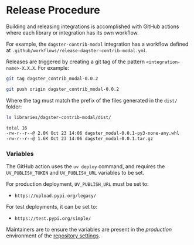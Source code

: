 # Release Procedure

Building and releasing integrations is accomplished with GitHub actions where each library or integration has its own workflow.

For example, the `dagster-contrib-modal` integration has a workflow defined at `.github/workflows/release-dagster-contrib-modal.yml`.

Releases are triggered by creating a git tag of the pattern `<integration-name>-X.X.X`. For example:

```sh
git tag dagster_contrib_modal-0.0.2
```

```sh
git push origin dagster_contrib_modal-0.0.2
```

Where the tag must match the prefix of the files generated in the `dist/` folder:

```sh
ls libraries/dagster-contrib-modal/dist/

total 16
-rw-r--r--@ 2.0K Oct 23 14:06 dagster_modal-0.0.1-py3-none-any.whl
-rw-r--r--@ 1.6K Oct 23 14:06 dagster_modal-0.0.1.tar.gz
```

### Variables

The GitHub action uses the `uv deploy` command, and requires the `UV_PUBLISH_TOKEN` and `UV_PUBLISH_URL` variables to be set.

For production deployment, `UV_PUBLISH_URL` must be set to:

- `https://upload.pypi.org/legacy/`

For test deployments, it can be set to:

- `https://test.pypi.org/simple/`

Maintainers are to ensure the variables are present in the _production_ environment of the [repository settings](https://github.com/dagster-io/community-integrations/settings).
